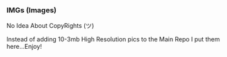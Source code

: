 ### IMGs (Images) 
No Idea About CopyRights (ツ) 

Instead of adding 10-3mb  High Resolution pics to the Main Repo I put them here...Enjoy!  
